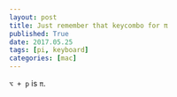 ```yaml
---
layout: post
title: Just remember that keycombo for π
published: True
date: 2017.05.25
tags: [pi, keyboard]
categories: [mac]
---
```

`⌥ + p` is `π`.  